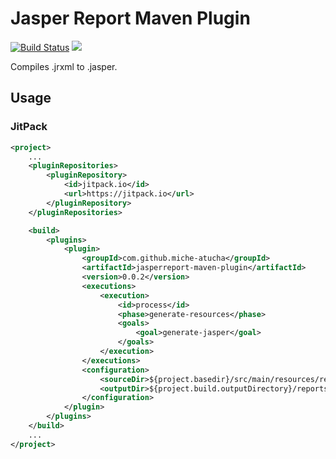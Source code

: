 # Jasper Report Maven Plugin

[![Build Status](https://travis-ci.org/miche-atucha/jasperreport-maven-plugin.svg?branch=master)](https://travis-ci.org/miche-atucha/jasperreport-maven-plugin) [![](https://jitpack.io/v/miche-atucha/jasperreport-maven-plugin.svg)](https://jitpack.io/#miche-atucha/jasperreport-maven-plugin)

Compiles .jrxml to .jasper.

## Usage

### JitPack

```xml
<project>
    ...
    <pluginRepositories>
        <pluginRepository>
            <id>jitpack.io</id>
            <url>https://jitpack.io</url>
        </pluginRepository>
    </pluginRepositories>

    <build>
        <plugins>
            <plugin>
                <groupId>com.github.miche-atucha</groupId>
                <artifactId>jasperreport-maven-plugin</artifactId>
                <version>0.0.2</version>
                <executions>
                    <execution>
                        <id>process</id>
                        <phase>generate-resources</phase>
                        <goals>
                            <goal>generate-jasper</goal>
                        </goals>
                    </execution>
                </executions>
                <configuration>
                    <sourceDir>${project.basedir}/src/main/resources/reports</sourceDir>
                    <outputDir>${project.build.outputDirectory}/reports</outputDir>
                </configuration>
            </plugin>
        </plugins>
    </build>
    ...
</project>
```
